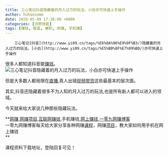 ```yaml
---
title: 三心笔记抖音隐藏着的月入过万的玩法，小白亦可快速上手操作
author: huhansome
date: 2020-05-09 17:38:00 +0800
categories: [流弊技能]
tags: [赚钱, 致富, 兼职, 网赚, 手机赚]
---
```



        三心笔记[抖音](http://www.yi09.cn/tags/%E6%8A%96%E9%9F%B3/)隐藏着的月入过万的玩法，[小白](http://www.yi09.cn/tags/%E5%B0%8F%E7%99%BD/)亦可快速上手操作

很多人都知道抖音能[赚钱](http://www.yi09.cn/tags/%E8%B5%9A%E9%92%B1/)。![三心笔记抖音隐藏着的月入过万的玩法，小白亦可快速上手操作](http://www.yi09.cn/zb_users/upload/2021/09/20210925215101163257786152350.jpeg)

但是大多数人都局限在[直播](http://www.yi09.cn/tags/%E7%9B%B4%E6%92%AD/),真人出镜[视频](http://www.yi09.cn/tags/shipin/)[带货](http://www.yi09.cn/tags/%E5%B8%A6%E8%B4%A7/)这些最基本的层次面。

其实,抖音还隐藏着很多不为人知的月入过万的玩法,也是所有新人都可以进入的领域。

今天就来给大家说几种那些隐藏玩法。

  

**[网赚](http://www.yi09.cn/tags/%E7%BD%91%E8%B5%9A/),[网赚项目](http://www.yi09.cn/tags/%E7%BD%91%E8%B5%9A%E9%A1%B9%E7%9B%AE/),[互联网赚钱](http://www.yi09.cn/tags/%E4%BA%92%E8%81%94%E7%BD%91%E8%B5%9A%E9%92%B1/),手机赚钱,[网上赚钱](http://www.yi09.cn/tags/%E7%BD%91%E4%B8%8A%E8%B5%9A%E9%92%B1/),[一零九网赚博客](http://www.yi09.cn/tags/%E4%B8%80%E9%9B%B6%E4%B9%9D%E7%BD%91%E8%B5%9A%E5%8D%9A%E5%AE%A2/)  
一零九网赚博客每天给大家分享各种网赚[课程](http://www.yi09.cn/tags/%E8%AF%BE%E7%A8%8B/)，网赚[项目](http://www.yi09.cn/tags/%E9%A1%B9%E7%9B%AE/)，教大家如何用手机在网上赚钱  
**  
  
  

课程资料下载地址，登陆回复可见！

